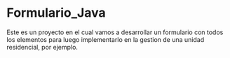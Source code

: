 # Formulario_Java
Este es un proyecto en el cual vamos a desarrollar un formulario con todos los elementos para luego implementarlo en la gestion de una unidad residencial, por ejemplo.
